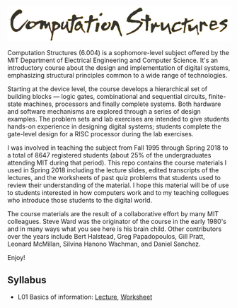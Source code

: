 <p align="center"><img src="https://github.com/computation-structures/course/blob/main/title.png?raw=true"/></p>

Computation Structures (6.004) is a sophomore-level subject offered by
the MIT Department of Electrical Engineering and Computer Science.
It's an introductory course about the design and implementation of
digital systems, emphasizing structural principles common to a wide
range of technologies.

Starting at the device level, the course develops a hierarchical set
of building blocks — logic gates, combinational and sequential
circuits, finite-state machines, processors and finally complete
systems. Both hardware and software mechanisms are explored through a
series of design examples. The problem sets and lab exercises are
intended to give students hands-on experience in designing digital
systems; students complete the gate-level design for a RISC processor
during the lab exercises.

I was involved in teaching the subject from Fall 1995 through Spring 2018
to a total of 8647 registered students (about 25% of the undergraduates
attending MIT during that period).  This repo contains the course materials
I used in Spring 2018 including the lecture slides, edited transcripts
of the lectures, and the worksheets of past quiz problems that students
used to review their understanding of the material.  I hope this material
will be of use to students interested in how computers work and to my teaching
collegues who introduce those students to the digital world.

The course materials are the result of a collaborative effort by many
MIT colleagues.  Steve Ward was the originator of the course in the
early 1980's and in many ways what you see here is his brain child.
Other contributors over the years include Bert Halstead, Greg
Papadopoulos, Gill Pratt, Leonard McMillan, Silvina Hanono Wachman,
and Daniel Sanchez.

Enjoy!

## Syllabus

* L01 Basics of information: <a href="https://github.com/computation-structures/course/blob/main/L01_Basics_of_Information.md">Lecture</a>, <a href="https://github.com/computation-structures/course/blob/main/L01_worksheet.pdf">Worksheet</a>





